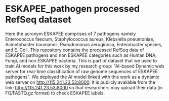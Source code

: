 # ESKAPEE_pathogen processed RefSeq dataset
Here the acronym ESKAPEE comprises of 7 pathogens namely Enterococcus faecium, Staphylococcus aureus, Klebsiella pneumoniae, Acinetobacter baumannii, Pseudomonas aeruginosa, Enterobacter species, and E. Coli.
This repository contains the processed RefSeq data of ESKAPEE pathogens and non ESKAPEE categories such as Human DNA, Fungi, and non ESKAPEE bacteria.
This is part of dataset that we used to train AI models for this work by my research group: "AI-based Dynamic web server for real-time classification of raw genome sequences of ESKAPEE pathogens". We deployed the AI model linked with this work as a dynamic web server on http://115.241.23.53:8000. It is publicly available from the link: http://115.241.23.53:8000 so that researchers may upload their data (in FQ/FASTQ.gz format) to check ESKAPEE labels.
